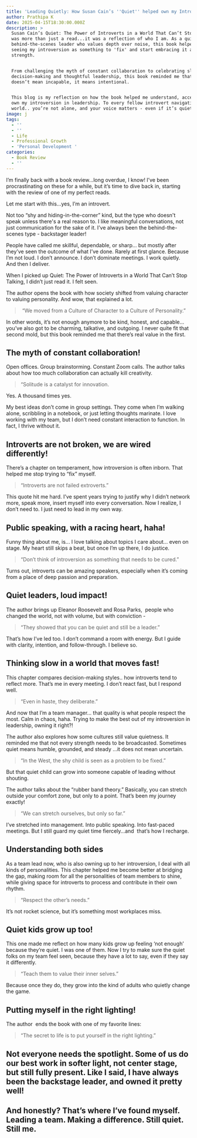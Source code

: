 ```yaml
---
title: 'Leading Quietly: How Susan Cain’s ''Quiet'' helped own my Introversion '
author: Prathipa K
date: 2025-04-15T18:30:00.000Z
description: >
  Susan Cain’s Quiet: The Power of Introverts in a World That Can’t Stop Talking
  was more than just a read...it was a reflection of who I am. As a quiet,
  behind-the-scenes leader who values depth over noise, this book helped me stop
  seeing my introversion as something to 'fix' and start embracing it as a
  strength.


  From challenging the myth of constant collaboration to celebrating slow
  decision-making and thoughtful leadership, this book reminded me that quiet
  doesn’t mean incapable, it means intentional.


  This blog is my reflection on how the book helped me understand, accept, and
  own my introversion in leadership. To every fellow introvert navigating a loud
  world.. you’re not alone, and your voice matters - even if it’s quiet!
image: j
tags:
  - ''
  - ''
  - Life
  - Professional Growth
  - 'Personal Development '
categories:
  - Book Review
  - ''
---
```


I’m finally back with a book review…long overdue, I know! I’ve been procrastinating on these for a while, but it’s time to dive back in, starting with the review of one of my perfect reads.

Let me start with this…yes, I’m an introvert.

Not too “shy and hiding-in-the-corner” kind, but the type who doesn't speak unless there's a real reason to. I like meaningful conversations, not just communication for the sake of it. I’ve always been the behind-the-scenes type - backstager leader!

People have called me skillful, dependable, or sharp… but mostly after they’ve seen the outcome of what I’ve done. Rarely at first glance. Because I’m not loud. I don’t announce. I don’t dominate meetings. I work quietly. And then I deliver.

When I picked up Quiet: The Power of Introverts in a World That Can’t Stop Talking, I didn’t just read it. I felt seen.

The author opens the book with how society shifted from valuing character to valuing personality. And wow, that explained a lot.

>  “We moved from a Culture of Character to a Culture of Personality.”

In other words, it’s not enough anymore to be kind, honest, and capable… you’ve also got to be charming, talkative, and outgoing. I never quite fit that second mold, but this book reminded me that there’s real value in the first.

## The myth of constant collaboration!

Open offices. Group brainstorming. Constant Zoom calls. The author talks about how too much collaboration can actually kill creativity.

> “Solitude is a catalyst for innovation.

Yes. A thousand times yes.

My best ideas don’t come in group settings. They come when I’m walking alone, scribbling in a notebook, or just letting thoughts marinate. I love working with my team, but I don’t need constant interaction to function. In fact, I thrive without it. 

## Introverts are not broken, we are wired differently!

There’s a chapter on temperament, how introversion is often inborn. That helped me stop trying to “fix” myself.

> “Introverts are not failed extroverts.”

This quote hit me hard. I’ve spent years trying to justify why I didn’t network more, speak more, insert myself into every conversation. Now I realize, I don’t need to. I just need to lead in my own way.

## Public speaking, with a racing heart, haha! 

Funny thing about me, is... I love talking about topics I care about… even on stage. My heart still skips a beat, but once I’m up there, I do justice.

> “Don’t think of introversion as something that needs to be cured.”

Turns out, introverts can be amazing speakers, especially when it’s coming from a place of deep passion and preparation. 

## Quiet leaders, loud impact!

The author brings up Eleanor Roosevelt and Rosa Parks,  people who changed the world, not with volume, but with conviction -

> “They showed that you can be quiet and still be a leader.”

That’s how I’ve led too. I don’t command a room with energy. But I guide with clarity, intention, and follow-through. I believe so. 

## Thinking slow in a world that moves fast!

This chapter compares decision-making styles.. how introverts tend to reflect more. That’s me in every meeting. I don’t react fast, but I respond well.

> “Even in haste, they deliberate.”

And now that I’m a team manager... that quality is what people respect the most. Calm in chaos, haha. Trying to make the best out of my introversion in leadership, owning it right?!

The author  also explores how some cultures still value quietness. It reminded me that not every strength needs to be broadcasted. Sometimes quiet means humble, grounded, and steady …it does not mean uncertain.

> “In the West, the shy child is seen as a problem to be fixed.”

But that quiet child can grow into someone capable of leading without shouting.

The author talks about the “rubber band theory.” Basically, you can stretch outside your comfort zone, but only to a point. That’s been my journey exactly!

> “We can stretch ourselves, but only so far.”

I’ve stretched into management. Into public speaking. Into fast-paced meetings. But I still guard my quiet time fiercely…and  that’s how I recharge.

## Understanding both sides 

As a team lead now, who is also owning up to her introversion, I deal with all kinds of personalities. This chapter helped me become better at bridging the gap, making room for all the personalities of team members to shine, while giving space for introverts to process and contribute in their own rhythm. 

> “Respect the other’s needs.”

It’s not rocket science, but it’s something most workplaces miss.

## Quiet kids grow up too!

This one made me reflect on how many kids grow up feeling ‘not enough’ because they’re quiet. I was one of them. Now I try to make sure the quiet folks on my team feel seen, because they have a lot to say, even if they say it differently.

> “Teach them to value their inner selves.”

Because once they do, they grow into the kind of adults who quietly change the game.

## Putting myself in the right lighting!

The author  ends the book with one of my favorite lines:

> “The secret to life is to put yourself in the right lighting.”

## Not everyone needs the spotlight. Some of us do our best work in softer light, not center stage, but still fully present. Like I said, I have always been the backstage leader, and owned it pretty well!

## And honestly? That’s where I’ve found myself. Leading a team. Making a difference. Still quiet. Still me.
